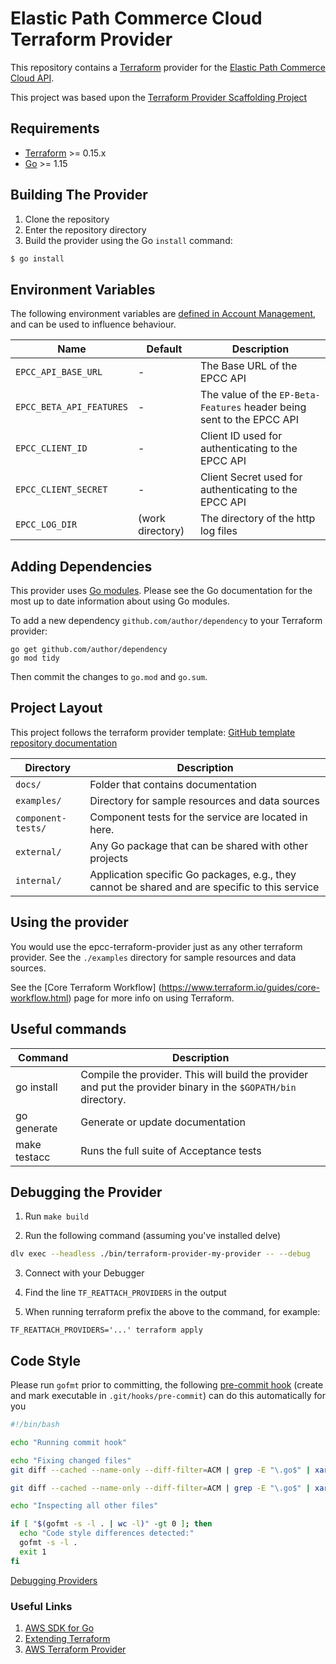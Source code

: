 # Elastic Path Commerce Cloud Terraform Provider

This repository contains a [Terraform](https://www.terraform.io) provider for the [Elastic Path Commerce Cloud API](https://documentation.elasticpath.com/commerce-cloud/docs/api/). 

This project was based upon the [Terraform Provider Scaffolding Project](https://github.com/hashicorp/terraform-provider-scaffolding)

## Requirements

-	[Terraform](https://www.terraform.io/downloads.html) >= 0.15.x
-	[Go](https://golang.org/doc/install) >= 1.15

## Building The Provider

1. Clone the repository
1. Enter the repository directory
1. Build the provider using the Go `install` command: 
```sh
$ go install
```

## Environment Variables

The following environment variables are [defined in Account Management](internal/config/env.go), and can be used to influence behaviour.

| Name                      | Default          | Description                                                                                                                                        |
| --------------------------| ---------------- | ------------ |
| `EPCC_API_BASE_URL`       | -                | The Base URL of the EPCC API                                          |
| `EPCC_BETA_API_FEATURES`  | -                | The value of the `EP-Beta-Features` header being sent to the EPCC API |
| `EPCC_CLIENT_ID`          | -                | Client ID used for authenticating to the EPCC API                     |
| `EPCC_CLIENT_SECRET`      | -                | Client Secret used for authenticating to the EPCC API                 |
| `EPCC_LOG_DIR`            | (work directory) | The directory of the http log files                                   |

## Adding Dependencies

This provider uses [Go modules](https://github.com/golang/go/wiki/Modules).
Please see the Go documentation for the most up to date information about using Go modules.

To add a new dependency `github.com/author/dependency` to your Terraform provider:

```
go get github.com/author/dependency
go mod tidy
```

Then commit the changes to `go.mod` and `go.sum`.


## Project Layout

This project follows the terraform provider template: [GitHub template repository documentation](https://help.github.com/en/github/creating-cloning-and-archiving-repositories/creating-a-repository-from-a-template)

| Directory         | Description                                                                                    |
|-------------------|------------------------------------------------------------------------------------------------|
| `docs/`            | Folder that contains documentation                                                            |
| `examples/`        | Directory for sample resources and data sources                                               |
| `component-tests/` | Component tests for the service are located in here.                                          |
| `external/`        | Any Go package that can be shared with other projects                                         |
| `internal/`        | Application specific Go packages, e.g., they cannot be shared and are specific to this service|

## Using the provider

You would use the epcc-terraform-provider just as any other terraform provider. See the `./examples` directory for sample resources and data sources.

See the [Core Terraform Workflow] (https://www.terraform.io/guides/core-workflow.html) page for more info on using Terraform.

## Useful commands

| Command         | Description                                                                                   |
| ----------------| ----------------------------------------------------------------------------------------------|
| go install      | Compile the provider. This will build the provider and put the provider binary in the `$GOPATH/bin` directory.|
| go generate     | Generate or update documentation                                                                       |
| make testacc    | Runs the full suite of Acceptance tests                                             |

## Debugging the Provider

1. Run `make build`
   
2. Run the following command (assuming you've installed delve)
```bash
dlv exec --headless ./bin/terraform-provider-my-provider -- --debug
```

3. Connect with your Debugger
   
4. Find the line `TF_REATTACH_PROVIDERS` in the output

5. When running terraform prefix the above to the command, for example:

```
TF_REATTACH_PROVIDERS='...' terraform apply
```


## Code Style

Please run `gofmt` prior to committing, the following [pre-commit hook](https://git-scm.com/book/en/v2/Customizing-Git-Git-Hooks) (create and mark executable in `.git/hooks/pre-commit`) can do this automatically for you

```bash
#!/bin/bash

echo "Running commit hook"

echo "Fixing changed files"
git diff --cached --name-only --diff-filter=ACM | grep -E "\.go$" | xargs -n 1 -d "\n" gofmt -s -w

git diff --cached --name-only --diff-filter=ACM | grep -E "\.go$" | xargs git add 

echo "Inspecting all other files"

if [ "$(gofmt -s -l . | wc -l)" -gt 0 ]; then
  echo "Code style differences detected:"
  gofmt -s -l .
  exit 1
fi
```
[Debugging Providers](https://www.terraform.io/docs/extend/debugging.html#starting-a-provider-in-debug-mode)
### Useful Links

1. [AWS SDK for Go](https://github.com/aws/aws-sdk-go-v2)
2. [Extending Terraform](https://www.terraform.io/docs/extend/index.html)
3. [AWS Terraform Provider](https://github.com/hashicorp/terraform-provider-aws)